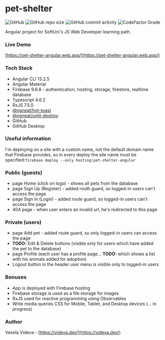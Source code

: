 # pet-shelter
![GitHub](https://img.shields.io/github/license/VeselaVideva/pet-shelter?color=blue&style=for-the-badge) ![GitHub repo size](https://img.shields.io/github/repo-size/VeselaVideva/pet-shelter?style=for-the-badge) ![GitHub commit activity](https://img.shields.io/github/commit-activity/m/VeselaVideva/pet-shelter?label=commits&style=for-the-badge) ![CodeFactor Grade](https://img.shields.io/codefactor/grade/github/VeselaVideva/pet-shelter/master?style=for-the-badge)

Angular project for SoftUni's JS Web Developer learning path.

### Live Demo
[https://pet-shelter-angular.web.app/](https://pet-shelter-angular.web.app/)

### Tech Stack

- Angular CLI 13.2.5
- Angular Material
- Firebase 9.6.8 - authentication, hosting, storage, firestore, realtime database
- Typescript 4.6.2
- RxJS 7.5.0
- [@ngneat/hot-toast](https://www.npmjs.com/package/@ngneat/hot-toast)
- [@ngneat/until-destroy](https://www.npmjs.com/package/@ngneat/until-destroy)
- GitHub
- GitHub Desktop

### Useful information
I'm deploying on a site with a custom name, not the default domain name that Firebase provides, so in every deploy the site name must be specified:`firebase deploy --only hosting:pet-shelter-angular`

### Public (guests)

- page Home (click on logo) - shows all pets from the database
- page Sign Up (Register) - added routh guard, so logged-in users can't access the page
- page Sign In (Login) - added route guard, so logged-in users can't access the page
- 404 page - when user enters an invalid url, he's redirected to this page

### Private (users)

- page Add pet - added route guard, so only logged-in users can access the page
- **TODO:** Edit & Delete buttons (visible only for users which have added the pet to the database)
- page Profile (each user has a profile page... **TODO:** which shows a list with his animals added for adoption)
- Logout button in the header user menu is visible only to logged-in users

### Bonuses

- App is deployed with Firebase hosting
- Firebase storage is used as a file storage for images
- RxJS used for reactive programming using Observables 
- Write media queries CSS for Mobile, Tablet, and Desktop devices (... in progress)

### Author
Vesela Videva - [https://videva.dev/](https://videva.dev/)
